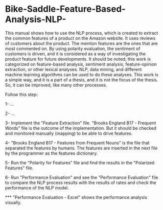 # Bike-Saddle-Feature-Based-Analysis-NLP-

This manual shows how to use the NLP process, which is created to extract the common features of a product on 
the Amazon website. It uses reviews of customers about the product. The mention features are the ones that are most 
commented on. By using polarity evaluation, the sentiment of customers is driven, and it is considered as a way of 
investigating the product feature for future developments. 
It should be noted; this work is categorized on feature-based analysis, sentiment analysis, feature-opinion extraction, 
or other lexical analyses. NLP, data mining, and different machine learning algorithms can be used to do these analyses. 
This work is a simple way, and it is a part of a thesis, and it is not the focus of the thesis. So, it can be improved, 
like many other processes. 


Follow this step: 

1- ...  

2- ... 

3- Implement the "Feature Extraction" file. "Brooks England B17 - Frequent Words" file is the outcome of 
the implementation. But it should be checked and monitored manually (mapping) to be able to drive features. 

4- "Brooks England B17 - Features from Frequent Nouns" is the file that separated the features by humans. 
The features are inserted in the next file by the programmer as the features dictionary. 

5- Run the "Polarity for Features" file and find the results in the "Polarized Features" file. 

6- Run "Performance Evaluation" and see the "Performance Evaluation" file to compare the NLP process 
results with the results of rates and check the performance of the NLP model.

*** "Performance Evaluation - Excel" shows the performance analysis visually.    
